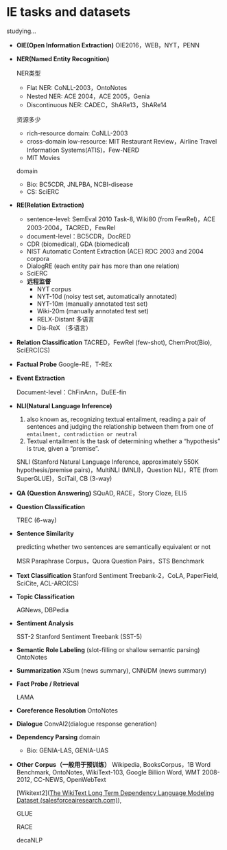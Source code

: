 # IE tasks and datasets
studying...
- **OIE(Open Information Extraction)**
  OIE2016，WEB，NYT，PENN

- **NER(Named Entity Recognition)**

  NER类型

  - Flat NER: CoNLL-2003，OntoNotes
  - Nested NER: ACE 2004，ACE 2005，Genia
  - Discontinuous NER: CADEC，ShARe13，ShARe14

  资源多少

  - rich-resource domain: CoNLL-2003
  - cross-domain low-resource: MIT Restaurant Review，Airline Travel Information Systems(ATIS)，Few-NERD
  - MIT Movies

  domain

  - Bio: BC5CDR, JNLPBA, NCBI-disease
  - CS: SciERC

- **RE(Relation Extraction)**

  - sentence-level: SemEval 2010 Task-8, Wiki80 (from FewRel)，ACE 2003-2004，TACRED，FewRel
  - document-level：BC5CDR，DocRED
  - CDR (biomedical), GDA (biomedical)
  - NIST Automatic Content Extraction (ACE) RDC 2003 and 2004 corpora
  - DialogRE (each entity pair has more than one relation)
  - SciERC
  - **远程监督**
    - NYT corpus
    - NYT-10d (noisy test set, automatically annotated)
    - NYT-10m (manually annotated test set)
    - Wiki-20m (manually annotated test set)
    - RELX-Distant 多语言
    - Dis-ReX （多语言）

- **Relation Classification**
  TACRED，FewRel (few-shot), ChemProt(Bio), SciERC(CS)

- **Factual Probe**
  Google-RE，T-REx

- **Event Extraction**

  Document-level：ChFinAnn，DuEE-fin

- **NLI(Natural Language Inference)**

  1. also known as,  recognizing textual entailment, reading a pair of sentences and judging the relationship between them from one of `entailment, contradiction or neutral`
  2. Textual entailment is the task of determining whether a “hypothesis” is true, given a “premise”.

  SNLI (Stanford Natural Language Inference, approximately 550K hypothesis/premise pairs)，MultiNLI (MNLI)，Question NLI，RTE (from SuperGLUE)，SciTail, CB (3-way)

- **QA (Question Answering)**
  SQuAD, RACE，Story Cloze, ELI5

- **Question Classification**

  TREC (6-way)

- **Sentence Similarity**

  predicting whether two sentences are semantically equivalent or not

  MSR Paraphrase Corpus，Quora Question Pairs，STS Benchmark

- **Text Classification**
  Stanford Sentiment Treebank-2，CoLA, PaperField, SciCite, ACL-ARC(CS)

- **Topic Classification**

  AGNews, DBPedia

- **Sentiment Analysis**

  SST-2
  Stanford Sentiment Treebank (SST-5)

- **Semantic Role Labeling** (slot-filling or shallow semantic parsing)
  OntoNotes

- **Summarization**
  XSum (news summary), CNN/DM (news summary)

- **Fact Probe / Retrieval**

  LAMA

- **Coreference Resolution**
  OntoNotes

- **Dialogue**
  ConvAI2(dialogue response generation)

- **Dependency Parsing**
  domain

  - Bio: GENIA-LAS, GENIA-UAS

- **Other Corpus（一般用于预训练）**
  Wikipedia, BooksCorpus，1B Word Benchmark, OntoNotes, WikiText-103, Google Billion Word, WMT 2008-2012, CC-NEWS, OpenWebText

  [Wikitext2]([The WikiText Long Term Dependency Language Modeling Dataset (salesforceairesearch.com)](https://blog.salesforceairesearch.com/the-wikitext-long-term-dependency-language-modeling-dataset/)),

  GLUE

  RACE

  decaNLP
